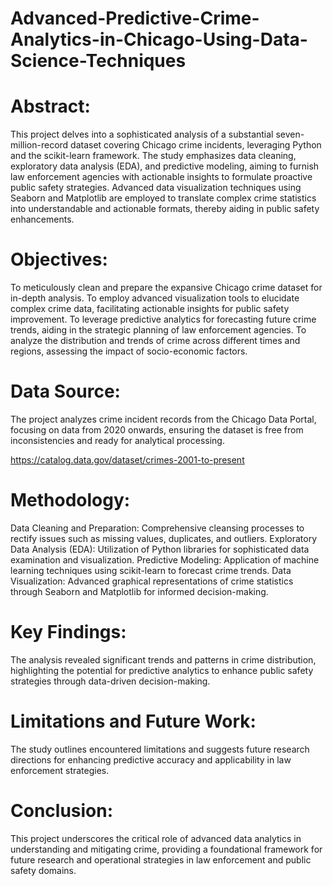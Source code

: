 # Advanced-Predictive-Crime-Analytics-in-Chicago-Using-Data-Science-Techniques

# Abstract:
This project delves into a sophisticated analysis of a substantial seven-million-record dataset covering Chicago crime incidents, leveraging Python and the scikit-learn framework. The study emphasizes data cleaning, exploratory data analysis (EDA), and predictive modeling, aiming to furnish law enforcement agencies with actionable insights to formulate proactive public safety strategies. Advanced data visualization techniques using Seaborn and Matplotlib are employed to translate complex crime statistics into understandable and actionable formats, thereby aiding in public safety enhancements.

# Objectives:

To meticulously clean and prepare the expansive Chicago crime dataset for in-depth analysis.
To employ advanced visualization tools to elucidate complex crime data, facilitating actionable insights for public safety improvement.
To leverage predictive analytics for forecasting future crime trends, aiding in the strategic planning of law enforcement agencies.
To analyze the distribution and trends of crime across different times and regions, assessing the impact of socio-economic factors.

# Data Source:
The project analyzes crime incident records from the Chicago Data Portal, focusing on data from 2020 onwards, ensuring the dataset is free from inconsistencies and ready for analytical processing.

https://catalog.data.gov/dataset/crimes-2001-to-present

# Methodology:

Data Cleaning and Preparation: Comprehensive cleansing processes to rectify issues such as missing values, duplicates, and outliers.
Exploratory Data Analysis (EDA): Utilization of Python libraries for sophisticated data examination and visualization.
Predictive Modeling: Application of machine learning techniques using scikit-learn to forecast crime trends.
Data Visualization: Advanced graphical representations of crime statistics through Seaborn and Matplotlib for informed decision-making.

# Key Findings:
The analysis revealed significant trends and patterns in crime distribution, highlighting the potential for predictive analytics to enhance public safety strategies through data-driven decision-making.

# Limitations and Future Work:
The study outlines encountered limitations and suggests future research directions for enhancing predictive accuracy and applicability in law enforcement strategies.

# Conclusion:
This project underscores the critical role of advanced data analytics in understanding and mitigating crime, providing a foundational framework for future research and operational strategies in law enforcement and public safety domains.

